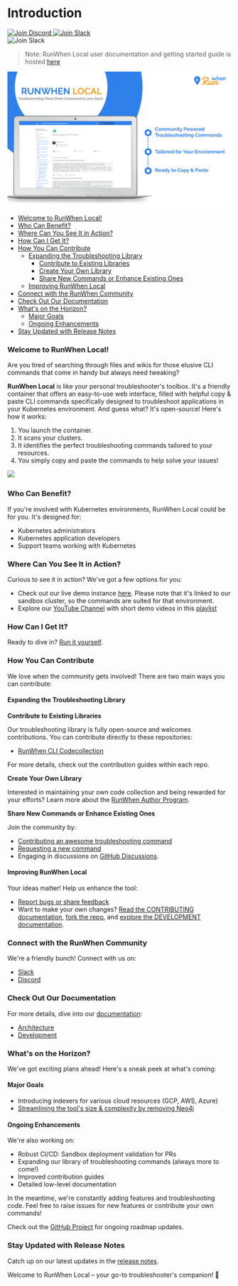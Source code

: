 # Introduction

[![Join Discord](https://img.shields.io/discord/1131539039665791077?label=Join%20Discord\&logo=discord\&logoColor=white\&style=for-the-badge) ](https://discord.com/invite/Ut7Ws4rm8Q)[![Join Slack](https://img.shields.io/badge/Join%20Slack-%23E01563.svg?\&style=for-the-badge\&logo=slack\&logoColor=white)](https://runwhen.slack.com/join/shared\_invite/zt-1l7t3tdzl-IzB8gXDsWtHkT8C5nufm2A)\
![Join Slack](https://github.com/runwhen-contrib/runwhen-local/actions/workflows/merge\_to\_main.yaml/badge.svg)

> Note: RunWhen Local user documentation and getting started guide is hosted [here](https://docs.runwhen.com/public/runwhen-local/introduction-runwhen-local)

![RunWhen Local Overview](../assets/rw-local-product.png)

* [Welcome to RunWhen Local!](./#welcome-to-runwhen-local)
* [Who Can Benefit?](./#who-can-benefit)
* [Where Can You See It in Action?](./#where-can-you-see-it-in-action)
* [How Can I Get It?](./#how-can-i-get-it)
* [How You Can Contribute](./#how-you-can-contribute)
  * [Expanding the Troubleshooting Library](./#expanding-the-troubleshooting-library)
    * [Contribute to Existing Libraries](./#contribute-to-existing-libraries)
    * [Create Your Own Library](./#create-your-own-library)
    * [Share New Commands or Enhance Existing Ones](./#share-new-commands-or-enhance-existing-ones)
  * [Improving RunWhen Local](./#improving-runwhen-local)
* [Connect with the RunWhen Community](./#connect-with-the-runwhen-community)
* [Check Out Our Documentation](./#check-out-our-documentation)
* [What's on the Horizon?](./#whats-on-the-horizon)
  * [Major Goals](./#major-goals)
  * [Ongoing Enhancements](./#ongoing-enhancements)
* [Stay Updated with Release Notes](./#stay-updated-with-release-notes)

### Welcome to RunWhen Local!

Are you tired of searching through files and wikis for those elusive CLI commands that come in handy but always need tweaking?

**RunWhen Local** is like your personal troubleshooter's toolbox. It's a friendly container that offers an easy-to-use web interface, filled with helpful copy & paste CLI commands specifically designed to troubleshoot applications in your Kubernetes environment. And guess what? It's open-source! Here's how it works:

1. You launch the container.
2. It scans your clusters.
3. It identifies the perfect troubleshooting commands tailored to your resources.
4. You simply copy and paste the commands to help solve your issues!

![](../assets/trouble-town-ingress.gif)

### Who Can Benefit?

If you're involved with Kubernetes environments, RunWhen Local could be for you. It's designed for:

* Kubernetes administrators
* Kubernetes application developers
* Support teams working with Kubernetes

### Where Can You See It in Action?

Curious to see it in action? We've got a few options for you:

* Check out our live demo instance [here](https://runwhen-local.sandbox.runwhen.com/). Please note that it's linked to our sandbox cluster, so the commands are suited for that environment.
* Explore our [YouTube Channel](https://www.youtube.com/@whatdoirunwhen) with short demo videos in this [playlist](https://www.youtube.com/playlist?list=PLq37As8dgg\_C0wFaPQLVUFQ79YiQjzHGU)

### How Can I Get It?

Ready to dive in? [Run it yourself](https://docs.runwhen.com/public/runwhen-local/getting-started).

### How You Can Contribute

We love when the community gets involved! There are two main ways you can contribute:

#### Expanding the Troubleshooting Library

**Contribute to Existing Libraries**

Our troubleshooting library is fully open-source and welcomes contributions. You can contribute directly to these repositories:

* [RunWhen CLI Codecollection](https://github.com/runwhen-contrib/rw-cli-codecollection)

For more details, check out the contribution guides within each repo.

**Create Your Own Library**

Interested in maintaining your own code collection and being rewarded for your efforts? Learn more about the [RunWhen Author Program](https://docs.runwhen.com/public/runwhen-authors/getting-started-with-codecollection-development).

**Share New Commands or Enhance Existing Ones**

Join the community by:

* [Contributing an awesome troubleshooting command](https://github.com/runwhen-contrib/runwhen-local/issues/new?assignees=stewartshea\&labels=runwhen-local%2Cawesome-command-contribution\&projects=\&template=awesome-command-contribution.yaml\&title=%5Bawesome-command-contribution%5D+)
* [Requesting a new command](https://github.com/runwhen-contrib/runwhen-local/issues/new?assignees=stewartshea\&labels=runwhen-local%2Cnew-command-request\&projects=\&template=commands-wanted.yaml\&title=%5Bnew-command-request%5D+)
* Engaging in discussions on [GitHub Discussions](https://github.com/orgs/runwhen-contrib/discussions).

#### Improving RunWhen Local

Your ideas matter! Help us enhance the tool:

* [Report bugs or share feedback](https://github.com/runwhen-contrib/runwhen-local/issues/new?assignees=stewartshea\&labels=runwhen-local\&projects=\&template=runwhen-local-feedback.md\&title=%5Brunwhen-local-feedback%5D+)
* Want to make your own changes? [Read the CONTRIBUTING documentation](../CONTRIBUTING.md), [fork the repo](https://github.com/runwhen-contrib/runwhen-local/fork), and [explore the DEVELOPMENT documentation](DEVELOPMENT.md).

### Connect with the RunWhen Community

We're a friendly bunch! Connect with us on:

* [Slack](https://runwhen.slack.com/join/shared\_invite/zt-1l7t3tdzl-IzB8gXDsWtHkT8C5nufm2A)
* [Discord](https://discord.com/invite/Ut7Ws4rm8Q)

### Check Out Our Documentation

For more details, dive into our [documentation](./):

* [Architecture](ARCHITECTURE.md)
* [Development](DEVELOPMENT.md)

### What's on the Horizon?

We've got exciting plans ahead! Here's a sneak peek at what's coming:

#### Major Goals

* Introducing indexers for various cloud resources (GCP, AWS, Azure)
* [Streamlining the tool's size & complexity by removing Neo4j](https://github.com/runwhen-contrib/runwhen-local/issues/249)

#### Ongoing Enhancements

We're also working on:

* Robust CI/CD: Sandbox deployment validation for PRs
* Expanding our library of troubleshooting commands (always more to come!)
* Improved contribution guides
* Detailed low-level documentation

In the meantime, we're constantly adding features and troubleshooting code. Feel free to raise issues for new features or contribute your own commands!

Check out the [GitHub Project](https://github.com/orgs/runwhen-contrib/projects/2) for ongoing roadmap updates.

### Stay Updated with Release Notes

Catch up on our latest updates in the [release notes](https://github.com/runwhen-contrib/runwhen-local/releases).

Welcome to RunWhen Local – your go-to troubleshooter's companion! 🚀
